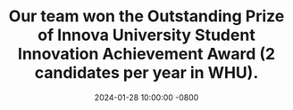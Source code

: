 ---
title: Our team won the <strong>Outstanding Prize</strong> of Innova University Student Innovation Achievement Award (2 candidates per year in WHU).
date: 2024-01-28 10:00:00 -0800
---